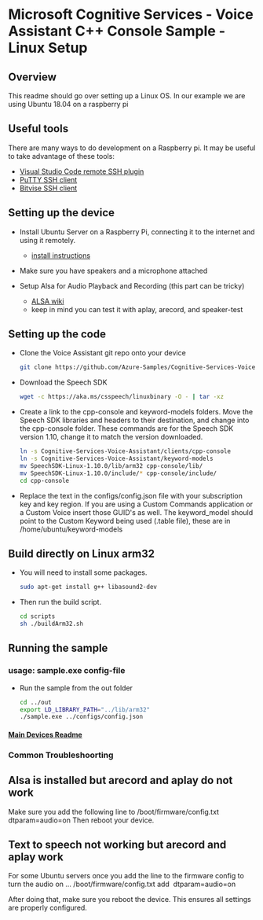 # Microsoft Cognitive Services - Voice Assistant C++ Console Sample - Linux Setup

## Overview

This readme should go over setting up a Linux OS. In our example we are using Ubuntu 18.04 on a raspberry pi

## Useful tools

There are many ways to do development on a Raspberry pi. It may be useful to take advantage of these tools:
* [Visual Studio Code remote SSH plugin](https://code.visualstudio.com/docs/remote/ssh)
* [PuTTY SSH client](https://www.chiark.greenend.org.uk/~sgtatham/putty/latest.html)
* [Bitvise SSH client](https://www.bitvise.com/)

## Setting up the device

* Install Ubuntu Server on a Raspberry Pi, connecting it to the internet and using it remotely.
  * [install instructions](https://ubuntu.com/tutorials/how-to-install-ubuntu-on-your-raspberry-pi)

* Make sure you have speakers and a microphone attached

* Setup Alsa for Audio Playback and Recording (this part can be tricky)
  * [ALSA wiki](https://wiki.archlinux.org/index.php/Advanced_Linux_Sound_Architecture)
  * keep in mind you can test it with aplay, arecord, and speaker-test

## Setting up the code

* Clone the Voice Assistant git repo onto your device

  ```sh
  git clone https://github.com/Azure-Samples/Cognitive-Services-Voice-Assistant.git
  ```  

* Download the Speech SDK

  ```sh
  wget -c https://aka.ms/csspeech/linuxbinary -O - | tar -xz
  ```  

* Create a link to the cpp-console and keyword-models folders. Move the Speech SDK libraries and headers to their destination, and change into the cpp-console folder. These commands are for the Speech SDK version 1.10, change it to match the version downloaded.

  ```sh
  ln -s Cognitive-Services-Voice-Assistant/clients/cpp-console
  ln -s Cognitive-Services-Voice-Assistant/keyword-models
  mv SpeechSDK-Linux-1.10.0/lib/arm32 cpp-console/lib/
  mv SpeechSDK-Linux-1.10.0/include/* cpp-console/include/
  cd cpp-console
  ```  

* Replace the text in the configs/config.json file with your subscription key and key region. If you are using a Custom Commands application or a Custom Voice insert those GUID's as well. The keyword_model should point to the Custom Keyword being used (.table file), these are in /home/ubuntu/keyword-models

## Build directly on Linux arm32

* You will need to install some packages.

  ```sh
  sudo apt-get install g++ libasound2-dev
  ```

* Then run the build script.

  ```sh
  cd scripts
  sh ./buildArm32.sh
  ```

## Running the sample

### usage: sample.exe config-file

* Run the sample from the out folder

  ```sh
  cd ../out
  export LD_LIBRARY_PATH="../lib/arm32"
  ./sample.exe ../configs/config.json
  ```  

#### [Main Devices Readme](README.md)

### Common Troubleshoorting

## Alsa is installed but arecord and aplay do not work
  Make sure you add the following line to /boot/firmware/config.txt
    dtparam=audio=on
  Then reboot your device.

## Text to speech not working but arecord and aplay work
  For some Ubuntu servers once you add the line to the firmware config to turn the audio on ...
    /boot/firmware/config.txt 
    add 
    dtparam=audio=on
  
  After doing that, make sure you reboot the device. This ensures all settings are properly configured.
  
